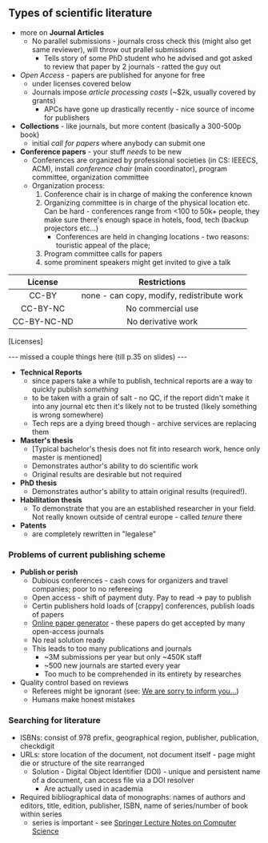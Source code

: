 ## Types of scientific literature

* more on **Journal Articles**
    * No parallel submissions - journals cross check this (might also get same reviewer), will throw out prallel submissions
        * Tells story of some PhD student who he advised and got asked to review that paper by 2 journals - ratted the guy out
* *Open Access* - papers are published for anyone for free
    * under licenses covered below
    * Journals impose *article processing costs* (~$2k, usually covered by grants)
        * APCs have gone up drastically recently - nice source of income for publishers
* **Collections** - like journals, but more content (basically a 300-500p book)
    * initial *call for papers* where anybody can submit one
* **Conference papers** - your stuff *needs* to be new
    * Conferences are organized by professional societies (in CS: IEEECS, ACM), install *conference chair* (main coordinator), program committee, organization committee
    * Organization process:
        1. Conference chair is in charge of making the conference known
        2. Organizing committee is in charge of the physical location etc. Can be hard - conferences range from <100 to 50k+ people, they make sure there's enough space in hotels, food, tech (backup projectors etc...)
            * Conferences are held in changing locations - two reasons: touristic appeal of the place; 
        3. Program committee calls for papers
        4. some prominent speakers might get invited to give a talk
        
License | Restrictions 
 :----: | :----:
CC-BY | none - can copy, modify, redistribute work 
CC-BY-NC | No commercial use 
CC-BY-NC-ND | No derivative work 
[Licenses]

--- missed a couple things here (till p.35 on slides) ---

* **Technical Reports** 
    * since papers take a while to publish, technical reports are a way to quickly publish *something*
    * to be taken with a grain of salt - no QC, if the report didn't make it into any journal etc then it's likely not to be trusted (likely something is wrong somewhere)
    * Tech reps are a dying breed though - archive services are replacing them
* **Master's thesis**
    * [Typical bachelor's thesis does not fit into research work, hence only master is mentioned]
    * Demonstrates author's ability to do scientific work
    * Original results are desirable but not required
* **PhD thesis**
    * Demonstrates author's ability to attain original results (required!). 
* **Habilitation thesis**
    * To demonstrate that you are an established researcher in your field. Not really known outside of central europe - called *tenure* there
* **Patents**
    * are completely rewritten in "legalese"

### Problems of current publishing scheme

* **Publish or perish**
    * Dubious conferences - cash cows for organizers and travel companies; poor to no refereeing
    * Open access - shift of payment duty. Pay to read -> pay to publish
    * Certin publishers hold loads of [crappy] conferences, publish loads of papers
    * [Online paper generator][1] - these papers do get accepted by many open-access journals
    * No real solution ready
    * This leads to too many publications and journals
        * ~3M submissions per year but only ~450K staff
        * ~500 new journals are started every year
        * Too much to be comprehended in its entirety by researches
* Quality control based on reviews
    * Referees might be ignorant (see: [We are sorry to inform you...][2])
    * Humans make honest mistakes

### Searching for literature

* ISBNs: consist of 978 prefix, geographical region, publisher, publication, checkdigit
* URLs: store location of the document, not document itself - page might die or structure of the site rearranged
    * Solution - Digital Object Identifier (DOI) - unique and persistent name of a document, can access file via a DOI resolver
        * Are actually used in academia
 * Required bibliographical data of monographs: names of authors and editors, title, edition, publisher, ISBN, name of series/number of book within series
    * series is important - see [Springer Lecture Notes on Computer Science][3]


[1]: https://pdos.csail.mit.edu/archive/scigen/
[2]: http://www.terrorist.fr/reject.pdf
[3]: https://link.springer.com/search?facet-series=%22558%22&facet-content-type=%22Book%22&sortOrder=newestFirst
